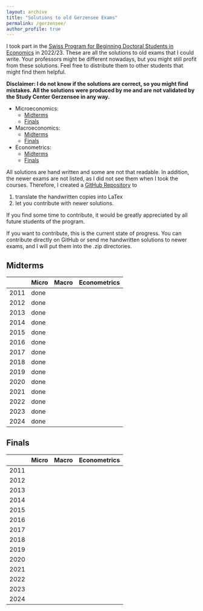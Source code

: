 ```yaml
---
layout: archive
title: "Solutions to old Gerzensee Exams"
permalink: /gerzensee/
author_profile: true
---
```


I took part in the [Swiss Program for Beginning Doctoral Students in Economics](https://szgerzensee.ch/courses/bdp) in 2022/23.
These are all the solutions to old exams that I could write.
Your professors might be different nowadays, but you might still profit from these solutions.
Feel free to distribute them to other students that might find them helpful.

**Disclaimer:
I do not know if the solutions are correct, so you might find mistakes.
All the solutions were produced by me and are not validated by the Study Center Gerzensee in any way.**

- Microeconomics: 
    - [Midterms](/files/pdf/Microeconomics_Midterms.pdf)
    - [Finals](/files/zip/Micro_Finals.zip)
- Macroeconomics: 
    - [Midterms](/files/zip/Macro_Midterms.zip)
    - [Finals](/files/zip/Macro_Finals.zip)
- Econometrics: 
    - [Midterms](/files/zip/Econometrics_Midterms.zip)
    - [Finals](/files/zip/Econometrics_Finals.zip)

All solutions are hand written and some are not that readable.
In addition, the newer exams are not listed, as I did not see them when I took the courses.
Therefore, I created a [GitHub Repository](https://github.com/rodrigueztom/Gerzensee_Exams) to

1. translate the handwritten copies into LaTex
1. let you contribute with newer solutions.

If you find some time to contribute, it would be greatly appreciated by all future students of the program.

If you want to contribute, this is the current state of progress.
You can contribute directly on GitHub or send me handwritten solutions to newer exams, and I will put them into the .zip directories.

## Midterms

|      | Micro       | Macro       | Econometrics |
|------|-------------|-------------|--------------|
| 2011 | done        |             |              |
| 2012 | done        |             |              |
| 2013 | done        |             |              |
| 2014 | done        |             |              |
| 2015 | done        |             |              |
| 2016 | done        |             |              |
| 2017 | done        |             |              |
| 2018 | done        |             |              |
| 2019 | done        |             |              |
| 2020 | done        |             |              |
| 2021 | done        |             |              |
| 2022 | done        |             |              |
| 2023 | done        |             |              |
| 2024 | done        |             |              |

## Finals 

|      | Micro       | Macro       | Econometrics |
|------|-------------|-------------|--------------|
| 2011 |             |             |              |
| 2012 |             |             |              |
| 2013 |             |             |              |
| 2014 |             |             |              |
| 2015 |             |             |              |
| 2016 |             |             |              |
| 2017 |             |             |              |
| 2018 |             |             |              |
| 2019 |             |             |              |
| 2020 |             |             |              |
| 2021 |             |             |              |
| 2022 |             |             |              |
| 2023 |             |             |              |
| 2024 |             |             |              |
